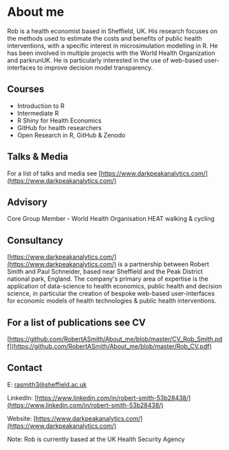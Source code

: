 # About me

Rob is a health economist based in Sheffield, UK.  His research focuses on the methods used to estimate the costs and benefits of public health interventions, with a specific interest in microsimulation modelling in R. He has been involved in multiple projects with the World Health Organization and parkrunUK. He is particularly interested in the use of web-based user-interfaces to improve decision model transparency.

## Courses

- Introduction to R
- Intermediate R
- R Shiny for Health Economics
- GitHub for health researchers
- Open Research in R, GitHub & Zenodo

## Talks & Media

For a list of talks and media see [https://www.darkpeakanalytics.com/](https://www.darkpeakanalytics.com/)

## Advisory

Core Group Member -  World Health Organisation HEAT walking & cycling

## Consultancy

[https://www.darkpeakanalytics.com/](https://www.darkpeakanalytics.com/) is a partnership between Robert Smith and Paul Schneider, based near Sheffield and the Peak District national park, England. The company's primary area of expertise is the application of data-science to health economics, public health and decision science,  in particular the creation of bespoke web-based user-interfaces for economic models of health technologies & public health interventions. 

## For a list of publications see CV

[https://github.com/RobertASmith/About_me/blob/master/CV_Rob_Smith.pdf](https://github.com/RobertASmith/About_me/blob/master/Rob_CV.pdf) 


## Contact

E: rasmith3@sheffield.ac.uk

LinkedIn: [https://www.linkedin.com/in/robert-smith-53b28438/](https://www.linkedin.com/in/robert-smith-53b28438/) 

Website: [https://www.darkpeakanalytics.com/](https://www.darkpeakanalytics.com/)

Note: Rob is currently based at the UK Health Security Agency


